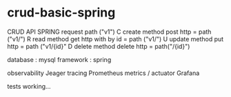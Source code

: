 # crud-basic-spring

CRUD API SPRING
request path ("v1")
C create method post http = path ("v1/")
R read method get http with by id = path ("v1/")
U update method put http = path ("v1/{id}"
D delete method delete http = path("/{id}")

database : mysql
framework : spring

observability
Jeager tracing
Prometheus metrics / actuator
Grafana

tests
working...

